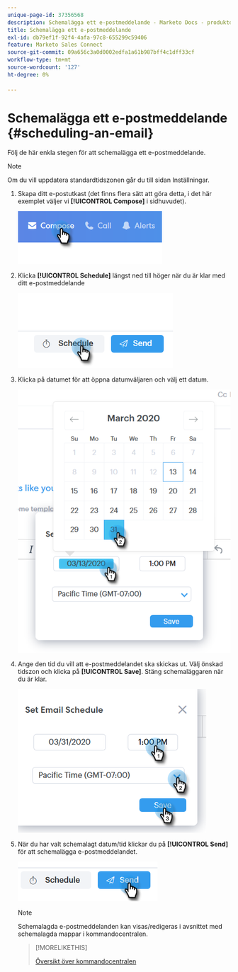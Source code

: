 ```yaml
---
unique-page-id: 37356568
description: Schemalägga ett e-postmeddelande - Marketo Docs - produktdokumentation
title: Schemalägga ett e-postmeddelande
exl-id: db79ef1f-92f4-4afa-97c8-655299c59406
feature: Marketo Sales Connect
source-git-commit: 09a656c3a0d0002edfa1a61b987bff4c1dff33cf
workflow-type: tm+mt
source-wordcount: '127'
ht-degree: 0%

---
```


# Schemalägga ett e-postmeddelande {#scheduling-an-email}

Följ de här enkla stegen för att schemalägga ett e-postmeddelande.

>[!NOTE]
>
>Om du vill uppdatera standardtidszonen går du till sidan Inställningar.

1. Skapa ditt e-postutkast (det finns flera sätt att göra detta, i det här exemplet väljer vi **[!UICONTROL Compose]** i sidhuvudet).

   ![](assets/one-1.png)

1. Klicka **[!UICONTROL Schedule]** längst ned till höger när du är klar med ditt e-postmeddelande

   ![](assets/two-1.png)

1. Klicka på datumet för att öppna datumväljaren och välj ett datum.

   ![](assets/three-1.png)

1. Ange den tid du vill att e-postmeddelandet ska skickas ut. Välj önskad tidszon och klicka på **[!UICONTROL Save]**. Stäng schemaläggaren när du är klar.

   ![](assets/four-1.png)

1. När du har valt schemalagt datum/tid klickar du på **[!UICONTROL Send]** för att schemalägga e-postmeddelandet.

   ![](assets/five-1.png)

   >[!NOTE]
   >
   >Schemalagda e-postmeddelanden kan visas/redigeras i avsnittet med schemalagda mappar i kommandocentralen.

   >[!MORELIKETHIS]
   >
   >[Översikt över kommandocentralen](/help/marketo/product-docs/marketo-sales-connect/email/command-center/command-center-overview.md)

